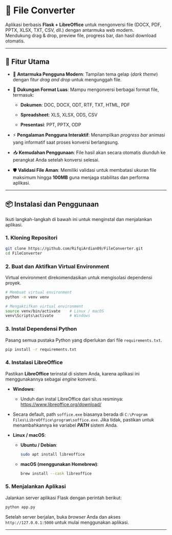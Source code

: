 # 🔮 File Converter

Aplikasi berbasis **Flask + LibreOffice** untuk mengonversi file (DOCX, PDF, PPTX, XLSX, TXT, CSV, dll.) dengan antarmuka web modern.  
Mendukung drag & drop, preview file, progress bar, dan hasil download otomatis. 

---

## 🚀 Fitur Utama

* 🌙 **Antarmuka Pengguna Modern**: Tampilan tema gelap (*dark theme*) dengan fitur *drag and drop* untuk mengunggah file.

* 📂 **Dukungan Format Luas**: Mampu mengonversi berbagai format file, termasuk:

  * **Dokumen**: DOC, DOCX, ODT, RTF, TXT, HTML, PDF

  * **Spreadsheet**: XLS, XLSX, ODS, CSV

  * **Presentasi**: PPT, PPTX, ODP

* ⚡ **Pengalaman Pengguna Interaktif**: Menampilkan *progress bar* animasi yang informatif saat proses konversi berlangsung.

* 📥 **Kemudahan Penggunaan**: File hasil akan secara otomatis diunduh ke perangkat Anda setelah konversi selesai.

* 🛡️ **Validasi File Aman**: Memiliki validasi untuk membatasi ukuran file maksimum hingga **100MB** guna menjaga stabilitas dan performa aplikasi.

---

## 📦 Instalasi dan Penggunaan

Ikuti langkah-langkah di bawah ini untuk menginstal dan menjalankan aplikasi.

### 1. Kloning Repositori

```bash
git clone https://github.com/RifqiArdian09/FileConverter.git
cd FileConverter
```

### 2. Buat dan Aktifkan Virtual Environment

Virtual environment direkomendasikan untuk mengisolasi dependensi proyek.

```bash
# Membuat virtual environment
python -m venv venv

# Mengaktifkan virtual environment
source venv/bin/activate    # Linux / macOS
venv\Scripts\activate       # Windows
```

### 3. Instal Dependensi Python

Pasang semua pustaka Python yang diperlukan dari file `requirements.txt`.

```bash
pip install -r requirements.txt
```

### 4. Instalasi LibreOffice

Pastikan **LibreOffice** terinstal di sistem Anda, karena aplikasi ini menggunakannya sebagai *engine* konversi.

* **Windows**:

  * Unduh dan instal LibreOffice dari situs resminya: <https://www.libreoffice.org/download/>

* Secara default, path `soffice.exe` biasanya berada di `C:\Program Files\LibreOffice\program\soffice.exe`. Jika tidak, pastikan untuk menambahkannya ke variabel ***PATH*** sistem Anda.

* **Linux / macOS**:

  * **Ubuntu / Debian**:

    ```bash
    sudo apt install libreoffice
    ```

  * **macOS (menggunakan Homebrew)**:

    ```bash
    brew install --cask libreoffice
    ```

### 5. Menjalankan Aplikasi

Jalankan server aplikasi Flask dengan perintah berikut:

```bash
python app.py
```

Setelah server berjalan, buka *browser* Anda dan akses `http://127.0.0.1:5000` untuk mulai menggunakan aplikasi.

---
